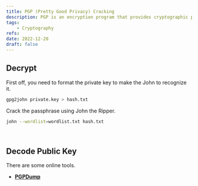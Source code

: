 ```yaml
---
title: PGP (Pretty Good Privacy) Cracking
description: PGP is an encryption program that provides cryptographic privacy and authentication for data communication.
tags:
    - Cryptography
refs:
date: 2022-12-20
draft: false
---
```


## Decrypt

First off, you need to format the private key to make the John to recognize it.

```sh
gpg2john private.key > hash.txt
```

Crack the passphrase using John the Ripper.

```sh
john --wordlist=wordlist.txt hash.txt
```

<br />

## Decode Public Key

There are some online tools.

- **[PGPDump](https://8gwifi.org/pgpdump.jsp)**